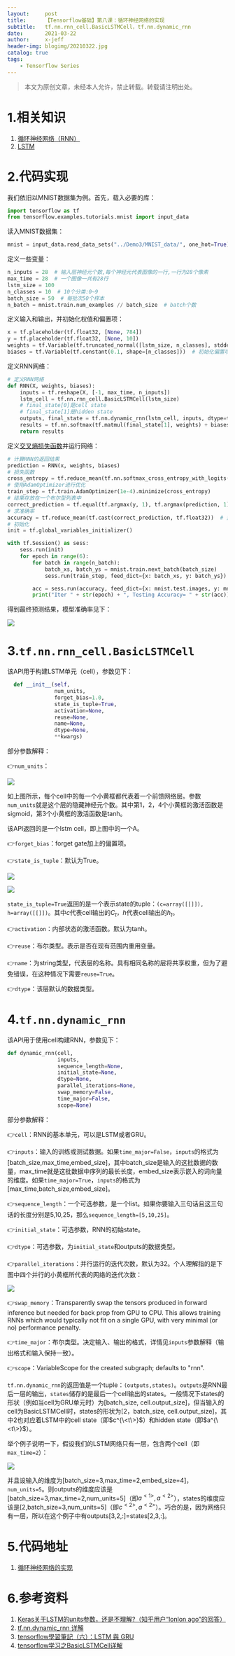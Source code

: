 ```yaml
---
layout:     post
title:      【Tensorflow基础】第八课：循环神经网络的实现
subtitle:   tf.nn.rnn_cell.BasicLSTMCell，tf.nn.dynamic_rnn
date:       2021-03-22
author:     x-jeff
header-img: blogimg/20210322.jpg
catalog: true
tags:
    - Tensorflow Series
---
```

>本文为原创文章，未经本人允许，禁止转载。转载请注明出处。

# 1.相关知识

1. [循环神经网络（RNN）](http://shichaoxin.com/2020/11/22/深度学习基础-第四十课-循环神经网络/)
2. [LSTM](http://shichaoxin.com/2020/12/09/深度学习基础-第四十二课-GRU和LSTM/#3lstm)

# 2.代码实现

我们依旧以MNIST数据集为例。首先，载入必要的库：

```python
import tensorflow as tf
from tensorflow.examples.tutorials.mnist import input_data
```

读入MNIST数据集：

```python
mnist = input_data.read_data_sets("../Demo3/MNIST_data/", one_hot=True)
```

定义一些变量：

```python
n_inputs = 28  # 输入层神经元个数,每个神经元代表图像的一行,一行为28个像素
max_time = 28  # 一个图像一共有28行
lstm_size = 100
n_classes = 10  # 10个分类:0~9
batch_size = 50  # 每批次50个样本
n_batch = mnist.train.num_examples // batch_size  # batch个数
```

定义输入和输出，并初始化权值和偏置项：

```python
x = tf.placeholder(tf.float32, [None, 784])
y = tf.placeholder(tf.float32, [None, 10])
weights = tf.Variable(tf.truncated_normal([lstm_size, n_classes], stddev=0.1))  # 初始化权值
biases = tf.Variable(tf.constant(0.1, shape=[n_classes]))  # 初始化偏置项
```

定义RNN网络：

```python
# 定义RNN网络
def RNN(X, weights, biases):
    inputs = tf.reshape(X, [-1, max_time, n_inputs])
    lstm_cell = tf.nn.rnn_cell.BasicLSTMCell(lstm_size)
    # final_state[0]是cell state
    # final_state[1]是hidden state
    outputs, final_state = tf.nn.dynamic_rnn(lstm_cell, inputs, dtype=tf.float32)
    results = tf.nn.softmax(tf.matmul(final_state[1], weights) + biases)
    return results
```

定义[交叉熵损失函数](http://shichaoxin.com/2019/09/04/深度学习基础-第二课-softmax分类器和交叉熵损失函数/#3交叉熵损失函数)并运行网络：

```python
# 计算RNN的返回结果
prediction = RNN(x, weights, biases)
# 损失函数
cross_entropy = tf.reduce_mean(tf.nn.softmax_cross_entropy_with_logits(logits=prediction, labels=y))
# 使用AdamOptimizer进行优化
train_step = tf.train.AdamOptimizer(1e-4).minimize(cross_entropy)
# 结果存放在一个布尔型列表中
correct_prediction = tf.equal(tf.argmax(y, 1), tf.argmax(prediction, 1))  # argmax返回一维张量中最大的值所在的位置
# 求准确率
accuracy = tf.reduce_mean(tf.cast(correct_prediction, tf.float32))  # 把correct_prediction变为float32类型
# 初始化
init = tf.global_variables_initializer()

with tf.Session() as sess:
    sess.run(init)
    for epoch in range(6):
        for batch in range(n_batch):
            batch_xs, batch_ys = mnist.train.next_batch(batch_size)
            sess.run(train_step, feed_dict={x: batch_xs, y: batch_ys})

        acc = sess.run(accuracy, feed_dict={x: mnist.test.images, y: mnist.test.labels})
        print("Iter " + str(epoch) + ", Testing Accuracy= " + str(acc))
```

得到最终预测结果，模型准确率见下：

![](https://github.com/x-jeff/BlogImage/raw/master/TensorflowSeries/Lesson8/8x5.png)

# 3.`tf.nn.rnn_cell.BasicLSTMCell`

该API用于构建LSTM单元（cell），参数见下：

```python
  def __init__(self,
               num_units,
               forget_bias=1.0,
               state_is_tuple=True,
               activation=None,
               reuse=None,
               name=None,
               dtype=None,
               **kwargs)
```

部分参数解释：

👉`num_units`：

![](https://github.com/x-jeff/BlogImage/raw/master/TensorflowSeries/Lesson8/8x1.jpeg)

如上图所示，每个cell中的每一个小黄框都代表着一个前馈网络层。参数`num_units`就是这个层的隐藏神经元个数。其中第1，2，4个小黄框的激活函数是sigmoid，第3个小黄框的激活函数是tanh。

该API返回的是一个lstm cell，即上图中的一个A。

👉`forget_bias`：forget gate加上的偏置项。

👉`state_is_tuple`：默认为True。

![](https://github.com/x-jeff/BlogImage/raw/master/TensorflowSeries/Lesson8/8x2.png)

![](https://github.com/x-jeff/BlogImage/raw/master/TensorflowSeries/Lesson8/8x3.png)

`state_is_tuple=True`返回的是一个表示state的tuple：`(c=array([[]]), h=array([[]])`。其中$c$代表cell输出的$C_t$，$h$代表cell输出的$h_t$。

👉`activation`：内部状态的激活函数。默认为tanh。

👉`reuse`：布尔类型。表示是否在现有范围内重用变量。

👉`name`：为string类型，代表层的名称。具有相同名称的层将共享权重，但为了避免错误，在这种情况下需要`reuse=True`。

👉`dtype`：该层默认的数据类型。

# 4.`tf.nn.dynamic_rnn`

该API用于使用cell构建RNN，参数见下：

```python
def dynamic_rnn(cell,
                inputs,
                sequence_length=None,
                initial_state=None,
                dtype=None,
                parallel_iterations=None,
                swap_memory=False,
                time_major=False,
                scope=None)
```

部分参数解释：

👉`cell`：RNN的基本单元，可以是LSTM或者GRU。

👉`inputs`：输入的训练或测试数据。如果`time_major=False`，`inputs`的格式为[batch\_size,max\_time,embed\_size]，其中batch\_size是输入的这批数据的数量，max\_time就是这批数据中序列的最长长度，embed\_size表示嵌入的词向量的维度。如果`time_major=True`，`inputs`的格式为[max\_time,batch\_size,embed\_size]。

👉`sequence_length`：一个可选参数，是一个list。如果你要输入三句话且这三句话的长度分别是5,10,25，那么`sequence_length=[5,10,25]`。

👉`initial_state`：可选参数，RNN的初始state。

👉`dtype`：可选参数，为`initial_state`和outputs的数据类型。

👉`parallel_iterations`：并行运行的迭代次数，默认为32。个人理解指的是下图中四个并行的小黄框所代表的网络的迭代次数：

![](https://github.com/x-jeff/BlogImage/raw/master/TensorflowSeries/Lesson8/8x4.png)

👉`swap_memory`：Transparently swap the tensors produced in forward inference but needed for back prop from GPU to CPU.  This allows training RNNs which would typically not fit on a single GPU, with very minimal (or no) performance penalty.

👉`time_major`：布尔类型。决定输入、输出的格式，详情见`inputs`参数解释（输出格式和输入保持一致）。

👉`scope`：VariableScope for the created subgraph; defaults to "rnn".

`tf.nn.dynamic_rnn`的返回值是一个tuple：`(outputs,states)`。`outputs`是RNN最后一层的输出，`states`储存的是最后一个cell输出的states。一般情况下states的形状（例如当cell为GRU单元时）为[batch\_size, cell.output\_size]，但当输入的cell为BasicLSTMCell时，states的形状为[2，batch\_size, cell.output\_size]，其中2也对应着LSTM中的cell state（即$c^{\<t\>}$）和hidden state（即$a^{\<t\>}$）。

举个例子说明一下，假设我们的LSTM网络只有一层，包含两个cell（即`max_time=2`）：

![](https://github.com/x-jeff/BlogImage/raw/master/TensorflowSeries/Lesson8/8x6.png)

并且设输入的维度为[batch\_size=3,max\_time=2,embed\_size=4]，`num_units=5`。则outputs的维度应该是[batch\_size=3,max\_time=2,num\_units=5]（即$a^{<1>},a^{<2>}$），states的维度应该是[2,batch\_size=3,num\_units=5]（即$c^{<2>},a^{<2>}$）。巧合的是，因为网络只有一层，所以在这个例子中有outputs[3,2,:]=states[2,3,:]。

# 5.代码地址

1. [循环神经网络的实现](https://github.com/x-jeff/Tensorflow_Code_Demo/tree/master/Demo7)

# 6.参考资料

1. [Keras关于LSTM的units参数，还是不理解?（知乎用户“lonlon ago”的回答）](https://www.zhihu.com/question/64470274)
2. [tf.nn.dynamic_rnn 详解](https://zhuanlan.zhihu.com/p/43041436)
3. [tensorflow學習筆記（六）：LSTM 與 GRU](https://codertw.com/%E7%A8%8B%E5%BC%8F%E8%AA%9E%E8%A8%80/621376/)
4. [tensorflow学习之BasicLSTMCell详解](https://blog.csdn.net/u013230189/article/details/82808362)